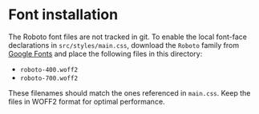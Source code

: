 # Font installation

The Roboto font files are not tracked in git. To enable the local font-face declarations in `src/styles/main.css`, download the `Roboto` family from [Google Fonts](https://fonts.google.com/specimen/Roboto) and place the following files in this directory:

- `roboto-400.woff2`
- `roboto-700.woff2`

These filenames should match the ones referenced in `main.css`. Keep the files in WOFF2 format for optimal performance.
